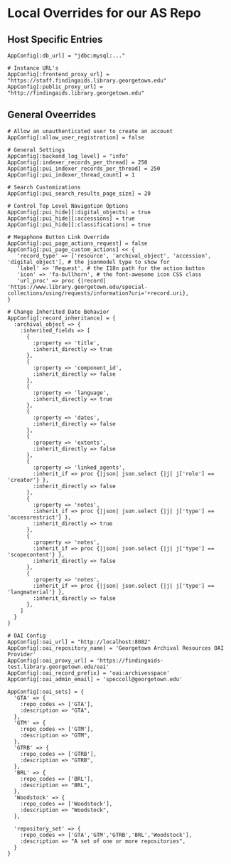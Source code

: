 # Local Overrides for our AS Repo

## Host Specific Entries

    AppConfig[:db_url] = "jdbc:mysql:..."
    
    # Instance URL's
    AppConfig[:frontend_proxy_url] = "https://staff.findingaids.library.georgetown.edu"
    AppConfig[:public_proxy_url] = "http://findingaids.library.georgetown.edu"
    
## General Oveerrides

    # Allow an unauthenticated user to create an account
    AppConfig[:allow_user_registration] = false
    
    # General Settings
    AppConfig[:backend_log_level] = "info"
    AppConfig[:indexer_records_per_thread] = 250
    AppConfig[:pui_indexer_records_per_thread] = 250
    AppConfig[:pui_indexer_thread_count] = 1
    
    # Search Customizations
    AppConfig[:pui_search_results_page_size] = 20
    
    # Control Top Level Navigation Options
    AppConfig[:pui_hide][:digital_objects] = true
    AppConfig[:pui_hide][:accessions] = true
    AppConfig[:pui_hide][:classifications] = true
    
    # Megaphone Button Link Override
    AppConfig[:pui_page_actions_request] = false
    AppConfig[:pui_page_custom_actions] << {
       'record_type' => ['resource', 'archival_object', 'accession', 'digital_object'], # the jsonmodel type to show for
       'label' => 'Request', # the I18n path for the action button
       'icon' => 'fa-bullhorn', # the font-awesome icon CSS class
       'url_proc' => proc {|record| 'https://www.library.georgetown.edu/special-collections/using/requests/information?uri='+record.uri},
    }
    
    # Change Inherited Date Behavior
    AppConfig[:record_inheritance] = {
      :archival_object => {
        :inherited_fields => [
          {
            :property => 'title',
            :inherit_directly => true
          },
          {
            :property => 'component_id',
            :inherit_directly => false
          },
          {
            :property => 'language',
            :inherit_directly => true
          },
          {
            :property => 'dates',
            :inherit_directly => false
          },
          {
            :property => 'extents',
            :inherit_directly => false
          },
          {
            :property => 'linked_agents',
            :inherit_if => proc {|json| json.select {|j| j['role'] == 'creator'} },
            :inherit_directly => false
          },
          {
            :property => 'notes',
            :inherit_if => proc {|json| json.select {|j| j['type'] == 'accessrestrict'} },
            :inherit_directly => true
          },
          {
            :property => 'notes',
            :inherit_if => proc {|json| json.select {|j| j['type'] == 'scopecontent'} },
            :inherit_directly => false
          },
          {
            :property => 'notes',
            :inherit_if => proc {|json| json.select {|j| j['type'] == 'langmaterial'} },
            :inherit_directly => false
          },
        ]
      }
    }
    
    # OAI Config
    AppConfig[:oai_url] = "http://localhost:8082"
    AppConfig[:oai_repository_name] = 'Georgetown Archival Resources OAI Provider'
    AppConfig[:oai_proxy_url] = 'https://findingaids-test.library.georgetown.edu/oai'
    AppConfig[:oai_record_prefix] = 'oai:archivesspace'
    AppConfig[:oai_admin_email] = 'speccoll@georgetown.edu'
    
    AppConfig[:oai_sets] = {
      'GTA' => {
        :repo_codes => ['GTA'],
        :description => "GTA",
      },
      'GTM' => {
        :repo_codes => ['GTM'],
        :description => "GTM",
      },
      'GTRB' => {
        :repo_codes => ['GTRB'],
        :description => "GTRB",
      },
      'BRL' => {
        :repo_codes => ['BRL'],
        :description => "BRL",
      },
      'Woodstock' => {
        :repo_codes => ['Woodstock'],
        :description => "Woodstock",
      },
      
      'repository_set' => {
        :repo_codes => ['GTA','GTM','GTRB','BRL','Woodstock'],
        :description => "A set of one or more repositories",
      }
    }
    
    
    